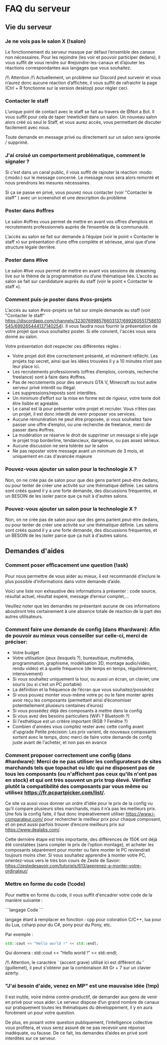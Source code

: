 # FAQ du serveur

## Vie du serveur

### Je ne vois pas le salon X (!salon)
Le fonctionnement du serveur masque par défaut l’ensemble des canaux non nécessaires. Pour les rejoindre (les voir et pouvoir participer dedans), il vous suffit de vous rendre sur #rejoindre-les-canaux et d’ajouter les réactions correspondantes aux langages que vous souhaitez.

 /!\ Attention /!\  Actuellement, un problème sur Discord peut survenir et vous n’aurez donc aucune réaction d’affichée, il vous suffit de rafraichir la page (Ctrl + R fonctionne sur la version desktop) pour régler ceci.

### Contacter le staff
L’unique point de contact avec le staff se fait au travers de @Not a Bot. Il vous suffit pour cela de taper !newticket dans un salon. Un nouveau salon alors créé où seul le Staff, et vous aurez accès, vous permettant de discuter facilement avec nous.

Toute demande en message privé ou directement sur un salon sera ignorée / supprimé.

### J'ai croisé un comportement problématique, comment le signaler ?
Si c'est dans un canal public, il vous suffit de rajouter la réaction :modo:  (:modo:) sur le message concerné. Le message nous sera alors remonté et nous prendrons les mesures nécessaires.

Si ça se passe en privé, vous pouvez nous contacter (voir "Contacter le staff" ) avec un screenshot et une description du problème

### Poster dans #offres
Le salon #offres vous permet de mettre en avant vos offres d’emplois et recrutements professionnels auprès de l’ensemble de la communauté.

L’accès au salon se fait sur demande à l’équipe (voir le point « Contacter le staff ») sur présentation d’une offre complète et sérieuse, ainsi que d’une structure légale derrière.

### Poster dans #live
Le salon #live vous permet de mettre en avant vos sessions de streaming live sur le thème de la programmation ou d’une thématique liée.
L’accès au salon se fait sur candidature auprès du staff (voir le point « Contacter le staff »).

### Comment puis-je poster dans #vos-projets
L'accès au salon #vos-projets se fait sur simple demande au staff (voir "Contacter le staff" https://discordapp.com/channels/323076998576603137/699260551758610545/699265444137140254). Il vous faudra nous fournir la présentation de votre projet que vous souhaitez poster. Si elle convient, l'accès vous sera donné au salon.

Votre présentation doit respecter ces différentes règles : 

- Votre projet doit être correctement présenté, et mûrement réfléchi. Les projets top secret, ainsi que les idées trouvées il y a 10 minutes n’ont pas leur place ici.
- Les recrutements professionnels (offres d’emplois, contrats, recherche freelance) sont à faire dans #offres.
- Pas de recrutements pour des serveurs GTA V, Minecraft ou tout autre serveur privé interdit ou illégal.
- Les suppressions/reposts sont interdites.
- Un minimum d’effort sur la mise en forme est de rigueur, votre texte doit être lisible et agréable.
- Le canal est là pour présenter votre projet et recruter. Vous n’êtes pas un projet, il est donc interdit de venir proposer vos services.
- Aucune rémunération ne peut être proposée, si vous souhaitez faire passer une offre d’emploi, ou une recherche de freelance, merci de passer dans #offres.
- La modération se réserve le droit de supprimer un message si elle juge le projet trop borderline, tendancieux, dangereux, ou pas assez sérieux.
- Aucune discussion ne sera tolérée sur le salon
- Ne pas reposter votre message avant un minimum de 3 mois, et uniquement en cas d'avancée majeure

### Pouvez-vous ajouter un salon pour la technologie X ?
Non, on ne crée pas de salon pour que des gens parlent peut-être dedans, ou pour tenter de créer une activité sur une thématique définie. Les salons sont créés quand il y a une forte demande, des discussions fréquentes, et un BESOIN de les isoler parce que ça nuit à d'autres salons.

### Pouvez-vous ajouter un salon pour la technologie X ?
Non, on ne crée pas de salon pour que des gens parlent peut-être dedans, ou pour tenter de créer une activité sur une thématique définie. Les salons sont créés quand il y a une forte demande, des discussions fréquentes, et un BESOIN de les isoler parce que ça nuit à d'autres salons.

## Demandes d'aides

### Comment poser efficacement une question (!ask)
Pour nous permettre de vous aider au mieux, il est recommandé d’inclure le plus possible d’informations dans votre demande d’aide.

Voici une liste non exhaustive des informations à présenter : code source, résultat actuel, résultat espéré, message d’erreur complet,…

Veuillez noter que les demandes ne présentant aucune de ces informations aboutiront très certainement à une absence totale de réaction de la part des autres utilisateurs.

### Comment faire une demande de config (dans #hardware): Afin de pouvoir au mieux vous conseiller sur celle-ci, merci de préciser:
- Votre budget
- Votre utilisation (jeux (lesquels ?), bureautique, multimédia, programmation, graphisme, modélisation 3D, montage audio/vidéo, rendu vidéo) et à quelle fréquence (de temps en temps, régulièrement, intensivement)
- Si vous souhaitez uniquement la tour, ou aussi un écran, un clavier, une souris (ou si c’est un PC portable)
- La définition et la fréquence de l’écran que vous souhaitez/possédez
- Si vous pouvez monter vous-même votre pc ou le faire monter après avoir reçu les composants (permettant ainsi d’économiser potentiellement plusieurs centaines d’euros)
- Si vous possédez déjà des composants à mettre dans la config
- Si vous avez des besoins particuliers (WiFi ? Bluetooth ?)
- Si l'esthétique est un critère important (RGB ? Fenêtre ?)
- Combien d'années vous comptez rester avec cette config avant d'upgrade
Petite précision: Les prix varient, de nouveaux composants sortent avec le temps, donc merci de faire votre demande de config juste avant de l'acheter, et non pas en avance

### Comment proposer correctement une config (dans #hardware): Merci de ne pas utiliser les configurateurs de sites marchands tels que topachat ou ldlc qui ne disposent pas de tous les composants (ou n'affichent pas ceux qu'ils n'ont pas en stock) et qui ont très souvent un prix trop élevé. Vérifiez plutôt la compatibilité des composants par vous même ou utilisez https://fr.pcpartpicker.com/list/.
Ce site va aussi vous donner un ordre d’idée pour le prix de la config vu qu’il compare plusieurs sites marchands, mais il n’a pas les meilleurs prix. Une fois la config faite, il faut donc impérativement utiliser https://www.i-comparateur.com/ pour rechercher le meilleur prix pour chaque composant, et on peut aussi parfois trouver d’encore meilleurs prix sur https://www.dealabs.com/.

Cette dernière étape est très importante, des différences de 150€ ont déjà été constatées (sans compter le prix de l’option montage), et acheter les composants séparément pour monter ou faire monter le PC reviendrait toujours moins cher. Si vous souhaitez apprendre à monter votre PC, orientez-vous vers le très bon cours de Zeste de Savoir: https://zestedesavoir.com/tutoriels/613/apprenez-a-monter-votre-ordinateur/

### Mettre en forme du code (!code)
Pour mettre en forme du code, il vous suffit d'encadrer votre code de la manière suivante : 

\`\`\`langage
Code 
\`\`\`

langage étant à remplacer en fonction : cpp pour coloration C/C++, lua pour du Lua, csharp pour du C#, pony pour du Pony, etc. 

Par exemple : 
```cpp
std::cout << "Hello world !" << std::endl;
```

Qui donnera :
std::cout << "Hello world !" << std::endl;

/!\ Attention, le caractère ` (accent grave) utilisé ici est différent du ' (guillemet), il peut s'obtenir par la combinaison Alt Gr + 7 sur un clavier azerty.

### "J'ai besoin d'aide, venez en MP" est une mauvaise idée (!mp)
Il est inutile, voire même contre-productif, de demander aux gens de venir en privé pour vous aider. Le serveur dispose d’un grand nombre de canaux sur pratiquement toutes les thématiques du développement, il y en aura forcément un pour votre question.

De plus, en posant votre question publiquement, l’intelligence collective vous profitera, et vous serez assuré de ne pas recevoir une réponse inadéquate, ou fausse. De ce fait, les demandes d’aides en privé sont interdites sur ce serveur.

